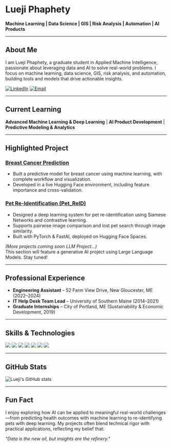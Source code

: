 # Lueji Phaphety

**Machine Learning | Data Science | GIS | Risk Analysis | Automation | AI Products**

---

## About Me
I am Lueji Phaphety, a graduate student in Applied Machine Intelligence, passionate about leveraging data and AI to solve real-world problems. I focus on machine learning, data science, GIS, risk analysis, and automation, building tools and models that drive actionable insights.  

[![LinkedIn](https://img.shields.io/badge/LinkedIn-0077B5?style=for-the-badge&logo=linkedin&logoColor=white)](https://www.linkedin.com/in/lueji-phaphety)
[![Email](https://img.shields.io/badge/Email-D14836?style=for-the-badge&logo=gmail&logoColor=white)](mailto:lphaphety.ai@gmail.com)

---

## Current Learning
**Advanced Machine Learning & Deep Learning** | **AI Product Development** | **Predictive Modeling & Analytics**

---

## Highlighted Project
### [Breast Cancer Prediction](https://huggingface.co/spaces/phaphety2025/BreastCancerPred)
- Built a predictive model for breast cancer using machine learning, with complete workflow and visualization.  
- Developed in a live Hugging Face environment, including feature importance and cross-validation.

### [Pet Re-Identification (Pet_ReID)](https://huggingface.co/spaces/phaphety2025/pet-reid-app)
- Designed a deep learning system for pet re-identification using Siamese Networks and contrastive learning.
- Supports pairwise image comparison and lost pet search through image similarity.
- Built with PyTorch & FastAI, deployed on Hugging Face Spaces.

*(More projects coming soon LLM Project…)*  
This section will feature a generative AI project using Large Language Models. Stay tuned!

---

## Professional Experience
- **Engineering Assistant** – 52 Farm View Drive, New Gloucester, ME (2022–2024)  
- **IT Help Desk Team Lead** – University of Southern Maine (2014–2021)  
- **Graduate Internships** – City of Portland, ME (Sustainability & Economic Development, 2019)  

---

## Skills & Technologies
<p align="left">
<img src="https://img.shields.io/badge/Python-3776AB?style=for-the-badge&logo=python&logoColor=white" />
<img src="https://img.shields.io/badge/PyTorch-EE4C2C?style=for-the-badge&logo=pytorch&logoColor=white" />
<img src="https://img.shields.io/badge/TensorFlow-FF6F00?style=for-the-badge&logo=tensorflow&logoColor=white" />
<img src="https://img.shields.io/badge/FastAPI-009688?style=for-the-badge&logo=fastapi&logoColor=white" />
<img src="https://img.shields.io/badge/Git-F05032?style=for-the-badge&logo=git&logoColor=white" />
<img src="https://img.shields.io/badge/SQL-4479A1?style=for-the-badge&logo=sql&logoColor=white" />
<img src="https://img.shields.io/badge/GIS-4CAF50?style=for-the-badge&logo=esri&logoColor=white" />
</p>

---

## GitHub Stats
![Lueji's GitHub stats](https://github-readme-stats.vercel.app/api?username=lueji-ai&show_icons=true&theme=gruvbox)

---

## Fun Fact
I enjoy exploring how AI can be applied to meaningful real-world challenges—from predicting health outcomes with machine learning to re-identifying pets with deep learning. My projects often blend technical rigor with practical applications, reflecting my belief that: 

*"Data is the new oil, but insights are the refinery."*
